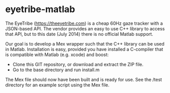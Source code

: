 eyetribe-matlab
===============

The EyeTribe (https://theeyetribe.com) is a cheap 60Hz gaze tracker with a JSON-based API.
The vendor provides an easy to use C++ library to access that API, but to this date (July 2014)
there is no official Matlab support.

Our goal is to develop a Mex wrapper such that the C++ library can be used in Matlab. Installation is easy, provided you have installed a C-compiler that is compatible with Matlab (e.g. xcode) and  boost:
- Clone this GIT repository, or download and extract the ZIP file.
- Go to the base directory and run install.m

The Mex file should now have been built and is ready for use. See the /test directory for an example script using the Mex file.
